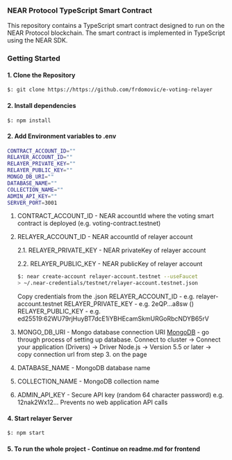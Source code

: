 ### NEAR Protocol TypeScript Smart Contract

This repository contains a TypeScript smart contract designed to run on the NEAR Protocol blockchain. The smart contract is implemented in TypeScript using the NEAR SDK.

### Getting Started

#### 1. Clone the Repository

```bash
$: git clone https://https://github.com/frdomovic/e-voting-relayer
```

#### 2. Install dependencies

```bash
$: npm install
```

#### 2. Add Environment variables to .env

```bash
CONTRACT_ACCOUNT_ID=""
RELAYER_ACCOUNT_ID=""
RELAYER_PRIVATE_KEY=""
RELAYER_PUBLIC_KEY=""
MONGO_DB_URI=""
DATABASE_NAME=""
COLLECTION_NAME=""
ADMIN_API_KEY=""
SERVER_PORT=3001
```

1. CONTRACT_ACCOUNT_ID - NEAR accountId where the voting smart contract is deployed (e.g. voting-contract.testnet)

2. RELAYER_ACCOUNT_ID - NEAR accountId of relayer account

   2.1. RELAYER_PRIVATE_KEY - NEAR privateKey of relayer account

   2.2. RELAYER_PUBLIC_KEY - NEAR publicKey of relayer account

   ```bash
   $: near create-account relayer-account.testnet --useFaucet
   > ~/.near-credentials/testnet/relayer-account.testnet.json
   ```

   Copy credentials from the .json
   RELAYER_ACCOUNT_ID - e.g. relayer-account.testnet
   RELAYER_PRIVATE_KEY - e.g. 2eQP...a8sw ()
   RELAYER_PUBLIC_KEY - e.g. ed25519:62WU79rjHuyBT7dcE1iYBHEcamSkmURGoRbcNDYB65rV

3. MONGO_DB_URI - Mongo database connection URI
   [MongoDB](https://cloud.mongodb.com/) - go through process of setting up database.
   Connect to cluster -> Connect your application (Drivers) -> Driver Node.js -> Version 5.5 or later -> copy connection url from step 3. on the page
4. DATABASE_NAME - MongoDB database name
5. COLLECTION_NAME - MongoDB collection name
6. ADMIN_API_KEY - Secure API key (random 64 character password) e.g. 12nak2Wx12...
   Prevents no web application API calls

#### 4. Start relayer Server

```bash
$: npm start
```

#### 5. To run the whole project - Continue on readme.md for frontend
